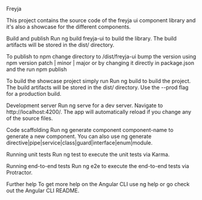 Freyja

This project contains the source code of the freyja ui component library and it's also a showcase for the different components.

Build and publish
Run ng build freyja-ui to build the library. The build artifacts will be stored in the dist/ directory.

To publish to npm change directory to /dist/freyja-ui bump the version using npm version patch | minor | major or by changing it directly in package.json and the run npm publish

To build the showcase project simply run Run ng build to build the project. The build artifacts will be stored in the dist/ directory. Use the --prod flag for a production build.

Development server
Run ng serve for a dev server. Navigate to http://localhost:4200/. The app will automatically reload if you change any of the source files.

Code scaffolding
Run ng generate component component-name to generate a new component. You can also use ng generate directive|pipe|service|class|guard|interface|enum|module.

Running unit tests
Run ng test to execute the unit tests via Karma.

Running end-to-end tests
Run ng e2e to execute the end-to-end tests via Protractor.

Further help
To get more help on the Angular CLI use ng help or go check out the Angular CLI README.
